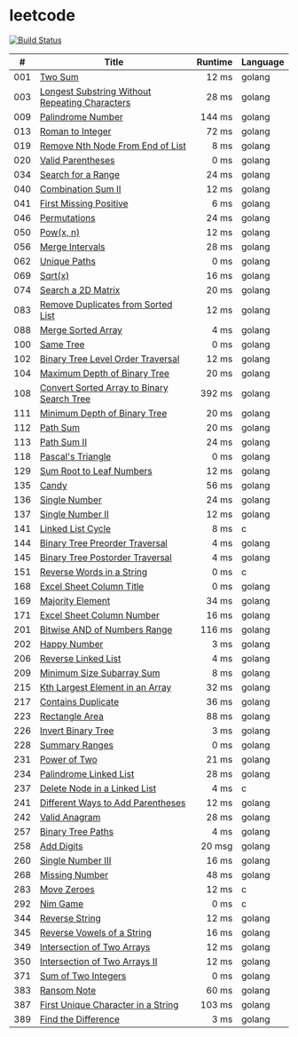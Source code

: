 # leetcode

[![Build Status](https://travis-ci.org/4396/leetcode.svg?branch=master)](https://travis-ci.org/4396/leetcode)


\#     | Title  | Runtime | Language
------ | ------ | ------: | ------
001 | [Two Sum][001] | 12 ms | golang
003 | [Longest Substring Without Repeating Characters][003] | 28 ms | golang
009 | [Palindrome Number][009] | 144 ms | golang
013 | [Roman to Integer][013] | 72 ms | golang
019 | [Remove Nth Node From End of List][019] | 8 ms | golang
020 | [Valid Parentheses][020] | 0 ms | golang
034 | [Search for a Range][034] | 24 ms | golang
040 | [Combination Sum II][040] | 12 ms | golang
041 | [First Missing Positive][041] | 6 ms | golang
046 | [Permutations][046] | 24 ms | golang
050 | [Pow(x, n)][050] | 12 ms | golang
056 | [Merge Intervals][056] | 28 ms | golang
062 | [Unique Paths][062] | 0 ms | golang
069 | [Sqrt(x)][069] | 16 ms | golang
074 | [Search a 2D Matrix][074] | 20 ms | golang
083 | [Remove Duplicates from Sorted List][083] | 12 ms | golang
088 | [Merge Sorted Array][088] | 4 ms | golang
100 | [Same Tree][100] | 0 ms | golang
102 | [Binary Tree Level Order Traversal][102] | 12 ms | golang
104 | [Maximum Depth of Binary Tree][104] | 20 ms | golang
108 | [Convert Sorted Array to Binary Search Tree][108] | 392 ms | golang
111 | [Minimum Depth of Binary Tree][111] | 20 ms | golang
112 | [Path Sum][112] | 20 ms | golang
113 | [Path Sum II][113] | 24 ms | golang
118 | [Pascal's Triangle][118] | 0 ms | golang
129 | [Sum Root to Leaf Numbers][129] | 12 ms | golang
135 | [Candy][135] | 56 ms | golang
136 | [Single Number][136] | 24 ms | golang
137 | [Single Number II][137] | 12 ms | golang
141 | [Linked List Cycle][141] | 8 ms | c
144 | [Binary Tree Preorder Traversal][144] | 4 ms | golang
145 | [Binary Tree Postorder Traversal][145] | 4 ms | golang
151 | [Reverse Words in a String][151] | 0 ms | c
168 | [Excel Sheet Column Title][168] | 0 ms | golang
169 | [Majority Element][169] | 34 ms | golang
171 | [Excel Sheet Column Number][171] | 16 ms | golang
201 | [Bitwise AND of Numbers Range][201] | 116 ms | golang
202 | [Happy Number][202] | 3 ms | golang
206 | [Reverse Linked List][206] | 4 ms | golang
209 | [Minimum Size Subarray Sum][209] | 8 ms | golang
215 | [Kth Largest Element in an Array][215] | 32 ms | golang
217 | [Contains Duplicate][217] | 36 ms | golang
223 | [Rectangle Area][223] | 88 ms | golang
226 | [Invert Binary Tree][226] | 3 ms | golang
228 | [Summary Ranges][228] | 0 ms | golang
231 | [Power of Two][231] | 21 ms | golang
234 | [Palindrome Linked List][234] | 28 ms | golang
237 | [Delete Node in a Linked List][237] | 4 ms | c
241 | [Different Ways to Add Parentheses][241] | 12 ms | golang
242 | [Valid Anagram][242] | 28 ms | golang
257 | [Binary Tree Paths][257] | 4 ms | golang
258 | [Add Digits][258] | 20 msg | golang
260 | [Single Number III][260] | 16 ms | golang
268 | [Missing Number][268] | 48 ms | golang
283 | [Move Zeroes][283] | 12 ms | c
292 | [Nim Game][292] | 0 ms | c
344 | [Reverse String][344] | 12 ms | golang
345 | [Reverse Vowels of a String][345] | 16 ms | golang
349 | [Intersection of Two Arrays][349] | 12 ms | golang
350 | [Intersection of Two Arrays II][350] | 12 ms | golang
371 | [Sum of Two Integers][371] | 0 ms | golang
383 | [Ransom Note][383] | 60 ms | golang
387 | [First Unique Character in a String][387] | 103 ms | golang
389 | [Find the Difference][389] | 3 ms | golang

[001]: ./leetcode/001.two-sum.go
[003]: ./leetcode/003.longest-substring-without-repeating-characters.go
[009]: ./leetcode/009.palindrome-number.go
[013]: ./leetcode/013.roman-to-integer.go
[019]: ./leetcode/019.remove-nth-node-from-end-of-list.go
[020]: ./leetcode/020.valid-parentheses.go
[034]: ./leetcode/034.search-for-a-range.go
[040]: ./leetcode/040.combination-sum-ii.go
[041]: ./leetcode/041.first-missing-positive.go
[046]: ./leetcode/046.permutations.go
[050]: ./leetcode/050.powx-n.go
[056]: ./leetcode/056.merge-intervals.go
[062]: ./leetcode/062.unique-paths.go
[069]: ./leetcode/069.sqrtxz.go
[074]: ./leetcode/074.search-a-2d-matrix.go
[083]: ./leetcode/083.remove-duplicates-from-sorted-list.go
[088]: ./leetcode/088.merge-sorted-array.go
[100]: ./leetcode/100.same-tree.go
[102]: ./leetcode/102.binary-tree-level-order-traversal.go
[104]: ./leetcode/104.maximum-depth-of-binary-tree.go
[108]: ./leetcode/108.convert-sorted-array-to-binary-search-tree.go
[111]: ./leetcode/111.minimum-depth-of-binary-tree.go
[112]: ./leetcode/112.path-sum.go
[113]: ./leetcode/113.path-sum-ii.go
[118]: ./leetcode/118.pascals-triangle.go
[129]: ./leetcode/129.sum-root-to-leaf-numbers.go
[135]: ./leetcode/135.candy.go
[136]: ./leetcode/136.single-number.go
[137]: ./leetcode/137.single-number-ii.go
[141]: ./leetcode/141.linked-list-cycle.go
[144]: ./leetcode/144.binary-tree-preorder-traversal.go
[145]: ./leetcode/145.binary-tree-postorder-traversal.go
[151]: ./leetcode/151.reverse-words-in-a-string.go
[168]: ./leetcode/168.excel-sheet-column-title.go
[169]: ./leetcode/169.majority-element.go
[171]: ./leetcode/171.excel-sheet-column-number.go
[201]: ./leetcode/201.bitwise-and-of-numbers-range.go
[202]: ./leetcode/202.happy-number.go
[206]: ./leetcode/206.reverse-linked-list.go
[209]: ./leetcode/209.minimum-size-subarray-sum.go
[215]: ./leetcode/215.kth-largest-element-in-an-array.go
[217]: ./leetcode/217.contains-duplicate.go
[223]: ./leetcode/223.rectangle-area.go
[226]: ./leetcode/226.invert-binary-tree.go
[228]: ./leetcode/228.summary-ranges.go
[231]: ./leetcode/231.power-of-two.go
[234]: ./leetcode/234.palindrome-linked-list.go
[237]: ./leetcode/237.delete-node-in-a-linked-list.go
[241]: ./leetcode/241.different-ways-to-add-parentheses.go
[242]: ./leetcode/242.valid-anagram.go
[257]: ./leetcode/257.binary-tree-paths.go
[258]: ./leetcode/258.add-digits.go
[260]: ./leetcode/260.single-number-iii.go
[268]: ./leetcode/268.missing-number.go
[283]: ./leetcode/283.move-zeroes.go
[292]: ./leetcode/292.nim-game.go
[344]: ./leetcode/344.reverse-string.go
[345]: ./leetcode/345.reverse-vowels-of-a-string.go
[349]: ./leetcode/349.intersection-of-two-arrays.go
[350]: ./leetcode/350.intersection-of-two-arrays-ii.go
[371]: ./leetcode/371.sum-of-two-integers.go
[383]: ./leetcode/383.ransom-note.go
[387]: ./leetcode/387.first-unique-character-in-a-string.go
[389]: ./leetcode/389.find-the-difference.go
